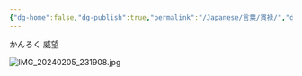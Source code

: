 ```yaml
---
{"dg-home":false,"dg-publish":true,"permalink":"/Japanese/言葉/貫禄/","dgPassFrontmatter":true}
---
```



かんろく
威望

![IMG_20240205_231908.jpg](/img/user/998%20resources/%E8%91%AC%E9%80%81%E3%81%AE%E3%83%95%E3%83%AA%E3%83%BC%E3%83%AC%E3%83%B3/IMG_20240205_231908.jpg)